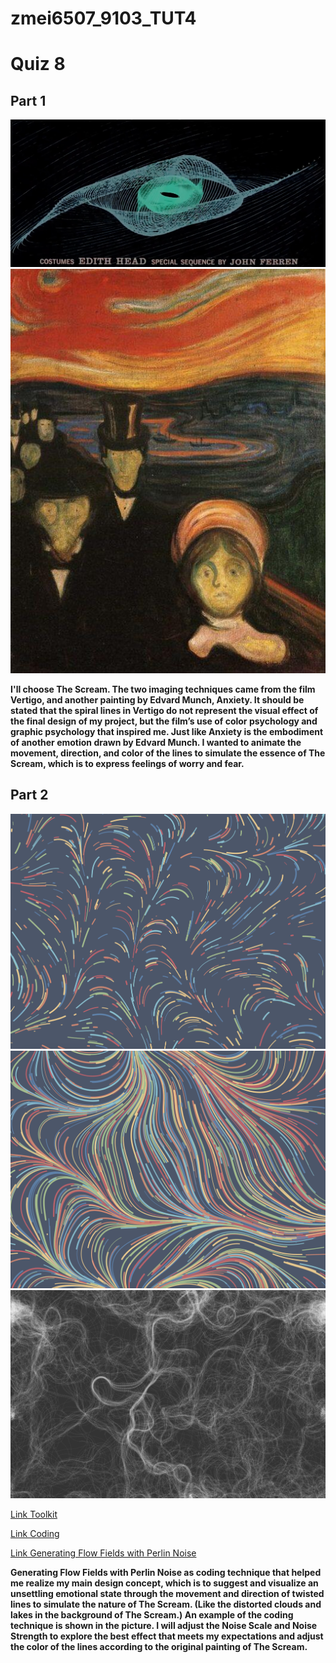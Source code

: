 # zmei6507_9103_TUT4

# Quiz 8
## Part 1

![An image of Vertigo](readmeImages/9103Vertigo.png)
![An image of Anxiety](readmeImages/Anxiety.jpeg)

**I'll choose The Scream. The two imaging techniques came from the film Vertigo, and another painting by Edvard Munch, Anxiety. It should be stated that the spiral lines in Vertigo do not represent the visual effect of the final design of my project, but the film’s use of color psychology and graphic psychology that inspired me. Just like Anxiety is the embodiment of another emotion drawn by Edvard Munch. I wanted to animate the movement, direction, and color of the lines to simulate the essence of The Scream, which is to express feelings of worry and fear.**

## Part 2

![An image of Sample 1](readmeImages/9103Sample1.png)
![An image of Sample 2](readmeImages/9103Sample2.png)
![An image of Sample 3](readmeImages/9103Sample3.png)

[Link Toolkit](https://github.com/vharivinay/Flow-field-using-noise)

[Link Coding](https://editor.p5js.org/codingtrain/sketches/vDcIAbfg7)

[Link Generating Flow Fields with Perlin Noise](https://vharivinay.xyz/generative/flowfiled/)

**Generating Flow Fields with Perlin Noise as coding technique that helped me realize my main design concept, which is to suggest and visualize an unsettling emotional state through the movement and direction of twisted lines to simulate the nature of The Scream. (Like the distorted clouds and lakes in the background of The Scream.) An example of the coding technique is shown in the picture. I will adjust the Noise Scale and Noise Strength to explore the best effect that meets my expectations and adjust the color of the lines according to the original painting of The Scream.**


